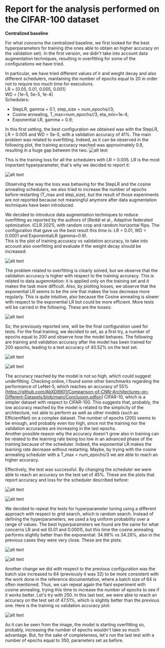 # Report for the analysis performed on the CIFAR-100 dataset
**Centralized baseline**  

For what concerns the centralized baseline, we first looked for the best hyperparameters for training (the ones able to obtain an higher accuracy on the validation set). In the first version, we didn't take into account data augmentation techniques, resulting in overfitting for some of the configurations we have tried. 

In particular, we have tried different values of lr and weight decay and also different schedulers, mantaining the number of epochs equal to 20 in order not to require too much time for executions.  
LR = [0.05, 0.01, 0.005, 0.001]  
WD = [1e-5, 5e-5, 1e-4]  
Schedulers:
- StepLR, gamma = 0.1, step_size = num_epochs//3;
- Cosine annealing, T_max=num_epochs//3, eta_min=1e-4;
- Exponential LR, gamma = 0.9;


In this first setting, the best configuration we obtained was with the StepLR, LR = 0.005 and WD = 5e-5, with a validation accuracy of 41%. The main problem was related to overfitting. Indeed, as it can be observed in the following plot, the training accuracy reached was approximately 0.8, resulting in a huge gap between the two.
![alt text](images_report/image.png)


This is the training loss for all the schedulers with LR = 0.005. LR is the most important hyperparameter, that's why we decided to report it:  

![alt text](images_report/image-1.png)

Observing the way the loss was behaving for the StepLR and the cosine annealing schedulers, we also tried to increase the number of epochs before restarting (T_max and step_size), but the result of those experiments are not reported because not meaningful anymore after data augmentation techniques have been introduced. 

We decided to introduce data augmentation techniques to reduce overfitting as reported by the authors of [Reddi et al., Adaptive federated optimization. ICLR 2021], with random crop and random horizontal flips. The configuration that gave us the best result this time is: LR = 0.01, WD = 0.0001 and ExponentialLR (gamma=0.9).  
This is the plot of training accuracy vs validation accuracy, to take into account also overfitting and evaluate if the weight decay should be increased:   

![alt text](images_report/image-2.png)

The problem related to overfitting is clearly solved, but we observe that the validation accuracy is higher with respect to the training accuracy. This is related to data augemntation: it is applied only on the training set and it makes the task more difficult. Also, by plotting losses, we observe that the exponential LR seems to be the one that makes the loss decrease more regularly. This is quite intuitive, also because the Cosine annealing is slower with respect to the exponential LR but could be more efficient. More tests will be carried in the following. These are the losses:   
 
![alt text](images_report/image-3.png)  


So, the previously reported one, will be the final configuration used for tests. For the final training, we decided to set, as a first try, a number of epochs equal to 200 and observe how the model behaves. The following are training and validation accuracy after the model has been trained for 200 epochs, leading to a test accuracy of 40.52% on the test set.

![alt text](images_report/image-4.png)

![alt text](images_report/image-5.png)

The accuracy reached by the model is not so high, which could suggest underfitting. Checking online, I found some other benchmarks regarding the performance of LeNet-5, which reaches an accuracy of 55% [https://github.com/AbXD8901/Comparison-of-CNN-Architectures-on-Different-Datasets/blob/main/Conclusion.pdfon] CIFAR-10, which is a simpler dataset with respect to CIFAR-100. This suggests that, probably, the low accuracy reached by the model is related to the simplicity of the architecture, not able to perform as well as other models (such as EfficientNet) on a complex dataset. The number of epochs (200) seems to be enough, and probably even too high, since not the training nor the validation accuracies are increasing in the last epochs.   
Another possible reason why the accuracy doesn't grow also in training can be related to the learning rate being too low in an advanced phase of the training because of the scheduler. Indeed, the exponential LR makes the learning rate decrease without restarting. Maybe, by trying with the cosine annealing scheduler with a T_max = num_epochs/3 we are able to reach an higher accuracy.  


Effectively, the test was successful. By changing the scheduler we were able to reach an accuracy on the test set of 45%. These are the plots that report accuracy and loss for the scheduler described before:  

![alt text](images_report/image-6.png)

![alt text](images_report/image-7.png)



We decided to repeat the tests for hyperparameter tuning using a different approach with respect to grid search, which is random search. Instead of defining the hyperparameters, we used a log uniform probability over a range of values. The best hyperparameters we found are the same for what concerns LR and wd (0.01 and 0.0001), but this time the cosine annealing performs slightly better than the exponential: 34.98% vs 34.28%, also in the previous cases they were very close. These are the plots:

![alt text](images_report/image-8.png)

![alt text](images_report/image-9.png)


Another change we did with respect to the previous configuration was the batch size increased to 64 (previously it was 32) to be more consistent with the work done in the reference documentation, where a batch size of 64 is often mentioned. Thus, we can repeat again the fianl experiment with cosine annealing, trying this time to increase the number of epochs to see if it works better. Let's try with 250. In this last test, we were able to reach an accuracy on the test set of 47.51%, which is slightly better than the previous one. Here is the training vs validation accuracy plot: 


![alt text](images_report/image-10.png)  


As it can be seen from the image, the model is starting overfitting so, probably, increasing the number of epochs wouldn't take so much advantage. But, for the sake of completeness, let's run the last test with a number of epochs equal to 350, parameters set as before.